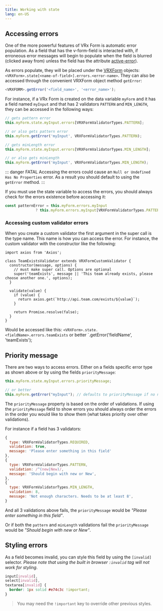 ```yaml
---
title: Working with state
lang: en-US
---
```


## Accessing errors

One of the more powerful features of VRx Form is automatic error population. As a field that has the v-form-field is interacted with, if erroneous error messages will begin to populate when the field is blurred (clicked away from) unless the field has the attribute [active-error](fields.html#active-error)).

As errors populate, they will be placed under the [VRXForm](/api/#vueform) objects: `<VRXForm>.state[<name-of-field>].errors.<error-name>`. They can also be accessed through the convenient VRXForm object method `getError`:

``` js
<VRXFORM>.getError('<field_name>', '<error_name>');
```

For instance, if a VRx Form is created on the data variable `myForm` and it has a field named `myInput` and that has 2 validators `PATTERN` and `MIN_LENGTH`, they can be accessed in the following ways:

```js
// gets pattern error
this.myForm.state.myInput.errors[VRXFormValidatorTypes.PATTERN];

// or also gets pattern error
this.myForm.getError('myInput', VRXFormValidatorTypes.PATTERN);

// gets minLength error
this.myForm.state.myInput.errors[VRXFormValidatorTypes.MIN_LENGTH];

// or also gets minLength
this.myForm.getError('myInput', VRXFormValidatorTypes.MIN_LENGTH);
```

::: danger FATAL
Accessing the errors could cause an `Null or Undefined Has No Properties` error. As a result you should default to using the `getError` method.
:::

If you must use the state variable to access the errors, you should always check for the errors existence before accessing it:

```js
const patternError = this.myForm.errors.myInput 
              ? this.myForm.errors.myInput[VRXFormValidatorTypes.PATTERN] : null;
```



### Accessing custom validator errors

When you create a custom validator the first argument in the super call is the type name. This name is how you can access the error. For instance, the custom validator with the constructor like the following:

```js{6}
import axios from 'Axios';

class TeamExistsValidator extends VRXFormCustomValidator {
  constructor(message, options) {
    // must make super call. Options are optional
    super('teamExists', message || 'This team already exists, please choose another one.', options);
  }

  validate(value) {
    if (value) {
      return axios.get(`http://api.team.com/exists/${value}`);
    }

    return Promise.resolve(false);
  }
}
```

Would be accessed like this: `<VRXForm>.state.<fieldName>.errors.teamExists` or better `<VRXForm>.getError('fieldName', 'teamExists');

## Priority message

There are two ways to access errors. Either on a fields specific error type as shown above or by using the fields `priorityMessage`:

```js
this.myForm.state.myInput.errors.priorityMessage;

// or better
this.myForm.getError("myInput"); // defaults to priorityMessage if no name is passed.
```

The `priorityMessage` property is based on the order of validations. If using the `priorityMessage` field to show errors you should always order the errors in the order you would like to show them (what takes priority over other validations).

For instance if a field has 3 validators:

```js
{
  type: VRXFormValidatorTypes.REQUIRED,
  validation: true,
  message: 'Please enter something in this field'
},
{
  type: VRXFormValidatorTypes.PATTERN,
  validation: /^(new|New)/,
  message: 'Should begin with new or New',
},
{
  type: VRXFormValidatorTypes.MIN_LENGTH,
  validation: 8,
  message: 'Not enough characters. Needs to be at least 8',
}
```

And all 3 validations above fails, the `priorityMessage` would be *"Please enter something in this field"*.

Or if both the `pattern` and `minLength` validations fail the `priorityMessage` would be *"Should begin with new or New"*.

## Styling errors

As a field becomes invalid, you can style this field by using the `[invalid]` selector. *Please note that using the built in browser `:invalid` tag will not work for styling*.

```css
input[invalid],
select[invalid],
textarea[invalid] {
  border: 1px solid #e74c3c !important;
}
```

> You may need the `!important` key to override other previous styles.

